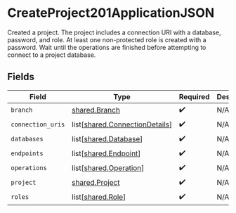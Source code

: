 # CreateProject201ApplicationJSON

Created a project.
The project includes a connection URI with a database, password, and role.
At least one non-protected role is created with a password.
Wait until the operations are finished before attempting to connect to a project database.



## Fields

| Field                                                                      | Type                                                                       | Required                                                                   | Description                                                                |
| -------------------------------------------------------------------------- | -------------------------------------------------------------------------- | -------------------------------------------------------------------------- | -------------------------------------------------------------------------- |
| `branch`                                                                   | [shared.Branch](../../models/shared/branch.md)                             | :heavy_check_mark:                                                         | N/A                                                                        |
| `connection_uris`                                                          | list[[shared.ConnectionDetails](../../models/shared/connectiondetails.md)] | :heavy_check_mark:                                                         | N/A                                                                        |
| `databases`                                                                | list[[shared.Database](../../models/shared/database.md)]                   | :heavy_check_mark:                                                         | N/A                                                                        |
| `endpoints`                                                                | list[[shared.Endpoint](../../models/shared/endpoint.md)]                   | :heavy_check_mark:                                                         | N/A                                                                        |
| `operations`                                                               | list[[shared.Operation](../../models/shared/operation.md)]                 | :heavy_check_mark:                                                         | N/A                                                                        |
| `project`                                                                  | [shared.Project](../../models/shared/project.md)                           | :heavy_check_mark:                                                         | N/A                                                                        |
| `roles`                                                                    | list[[shared.Role](../../models/shared/role.md)]                           | :heavy_check_mark:                                                         | N/A                                                                        |